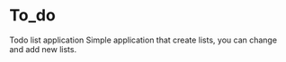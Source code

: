 # To_do
Todo list application
Simple application that create lists, you can change and add new lists.

